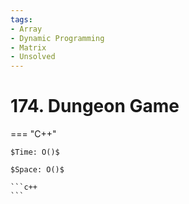 ```yaml
---
tags:
- Array
- Dynamic Programming
- Matrix
- Unsolved
---
```



# 174. Dungeon Game

=== "C++"

    $Time: O()$

    $Space: O()$

    ```c++
    ```